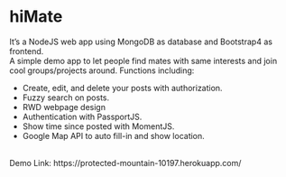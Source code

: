 # hiMate
It’s a NodeJS web app using MongoDB as database and Bootstrap4 as frontend. <br>
A simple demo app to let people find mates with same interests and join cool groups/projects around. Functions including:
- Create, edit, and delete your posts with authorization.
- Fuzzy search on posts.
- RWD webpage design
- Authentication with PassportJS.
- Show time since posted with MomentJS.
- Google Map API to auto fill-in and show location.
<br>
Demo Link: https://protected-mountain-10197.herokuapp.com/
